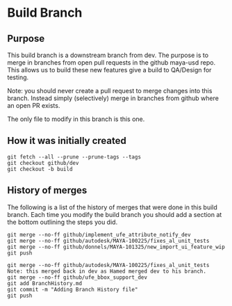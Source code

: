 # Build Branch

## Purpose

This build branch is a downstream branch from dev. The purpose is to merge in branches from open pull requests in the github maya-usd repo. This allows us to build these new features give a build to QA/Design for testing.

Note: you should never create a pull request to merge changes into this branch. Instead simply (selectively) merge in branches from github where an open PR exists.

The only file to modify in this branch is this one.

## How it was initially created

```
git fetch --all --prune --prune-tags --tags
git checkout github/dev
git checkout -b build
```

## History of merges

The following is a list of the history of merges that were done in this build branch. Each time you modify the build branch you should add a section at the bottom outlining
the steps you did. 

```
git merge --no-ff github/implement_ufe_attribute_notify_dev
git merge --no-ff github/autodesk/MAYA-100225/fixes_al_unit_tests
git merge --no-ff github/donnels/MAYA-101325/new_import_ui_feature_wip
git push
```

```
git merge --no-ff github/autodesk/MAYA-100225/fixes_al_unit_tests
Note: this merged back in dev as Hamed merged dev to his branch.
git merge --no-ff github/ufe_bbox_support_dev
git add BranchHistory.md
git commit -m "Adding Branch History file"
git push
```

